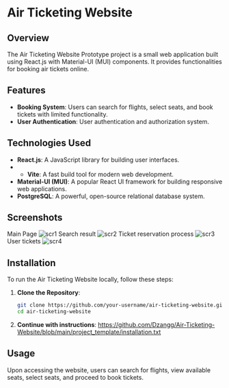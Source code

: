 # Air Ticketing Website

## Overview

The Air Ticketing Website Prototype project is a small web application built using React.js with Material-UI (MUI) components. It provides functionalities for booking air tickets online.

## Features

- **Booking System**: Users can search for flights, select seats, and book tickets with limited functionality.
- **User Authentication**: User authentication and authorization system.

## Technologies Used

- **React.js**: A JavaScript library for building user interfaces.
- - **Vite**: A fast build tool for modern web development.
- **Material-UI (MUI)**: A popular React UI framework for building responsive web applications.
- **PostgreSQL**: A powerful, open-source relational database system.


## Screenshots

Main Page
![scr1](https://github.com/Dzangg/IO-Project/assets/79015072/4e4d1526-7013-4ceb-a173-e96fbc25867c)
Search result
![scr2](https://github.com/Dzangg/IO-Project/assets/79015072/d3f24a90-c52a-4e9e-ad73-9ae9991dac6e)
Ticket reservation process
![scr3](https://github.com/Dzangg/IO-Project/assets/79015072/a463421c-ec2c-4825-b0d3-862e5a00aca9)
User tickets
![scr4](https://github.com/Dzangg/IO-Project/assets/79015072/ad7bcbbf-416c-4f5b-a9ad-b9e34d5dee03)

## Installation

To run the Air Ticketing Website locally, follow these steps:

1. **Clone the Repository**:
   ```bash
   git clone https://github.com/your-username/air-ticketing-website.git
   cd air-ticketing-website
   ```
2. **Continue with instructions**:
https://github.com/Dzangg/Air-Ticketing-Website/blob/main/project_template/installation.txt

## Usage
Upon accessing the website, users can search for flights, view available seats, select seats, and proceed to book tickets.
